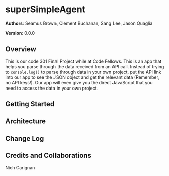# superSimpleAgent

**Authors**: Seamus Brown, Clement Buchanan, Sang Lee, Jason Quaglia

**Version**: 0.0.0

## Overview

This is our code 301 Final Project while at Code Fellows. This is an app that helps you parse through the data received from an API call. Instead of trying to `console.log()` to parse through data in your own project, put the API link into our app to see the JSON object and get the relevant data (Remember, no API keys!). Our app will even give you the direct JavaScript that you need to access the data in your own project.

## Getting Started

## Architecture

## Change Log

## Credits and Collaborations

Nich Carignan
